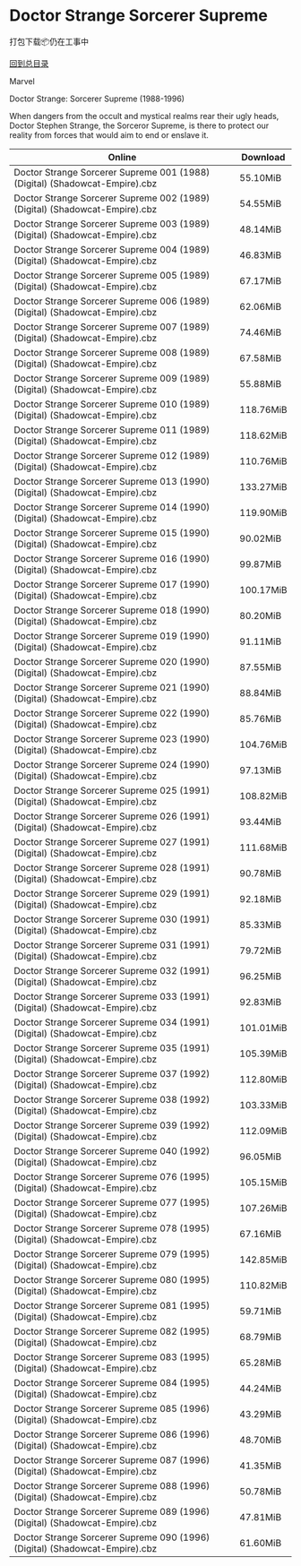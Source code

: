 # Doctor Strange Sorcerer Supreme

打包下载📦仍在工事中

[回到总目录](/Catalogs.md)

Marvel

Doctor Strange: Sorcerer Supreme (1988-1996)

When dangers from the occult and mystical realms rear their ugly heads, Doctor Stephen Strange, the Sorceror Supreme, is there to protect our reality from forces that would aim to end or enslave it.





Online | Download
--- | ---
Doctor Strange Sorcerer Supreme 001 (1988) (Digital) (Shadowcat-Empire).cbz | 55.10MiB
Doctor Strange Sorcerer Supreme 002 (1989) (Digital) (Shadowcat-Empire).cbz | 54.55MiB
Doctor Strange Sorcerer Supreme 003 (1989) (Digital) (Shadowcat-Empire).cbz | 48.14MiB
Doctor Strange Sorcerer Supreme 004 (1989) (Digital) (Shadowcat-Empire).cbz | 46.83MiB
Doctor Strange Sorcerer Supreme 005 (1989) (Digital) (Shadowcat-Empire).cbz | 67.17MiB
Doctor Strange Sorcerer Supreme 006 (1989) (Digital) (Shadowcat-Empire).cbz | 62.06MiB
Doctor Strange Sorcerer Supreme 007 (1989) (Digital) (Shadowcat-Empire).cbz | 74.46MiB
Doctor Strange Sorcerer Supreme 008 (1989) (Digital) (Shadowcat-Empire).cbz | 67.58MiB
Doctor Strange Sorcerer Supreme 009 (1989) (Digital) (Shadowcat-Empire).cbz | 55.88MiB
Doctor Strange Sorcerer Supreme 010 (1989) (Digital) (Shadowcat-Empire).cbz | 118.76MiB
Doctor Strange Sorcerer Supreme 011 (1989) (Digital) (Shadowcat-Empire).cbz | 118.62MiB
Doctor Strange Sorcerer Supreme 012 (1989) (Digital) (Shadowcat-Empire).cbz | 110.76MiB
Doctor Strange Sorcerer Supreme 013 (1990) (Digital) (Shadowcat-Empire).cbz | 133.27MiB
Doctor Strange Sorcerer Supreme 014 (1990) (Digital) (Shadowcat-Empire).cbz | 119.90MiB
Doctor Strange Sorcerer Supreme 015 (1990) (Digital) (Shadowcat-Empire).cbz | 90.02MiB
Doctor Strange Sorcerer Supreme 016 (1990) (Digital) (Shadowcat-Empire).cbz | 99.87MiB
Doctor Strange Sorcerer Supreme 017 (1990) (Digital) (Shadowcat-Empire).cbz | 100.17MiB
Doctor Strange Sorcerer Supreme 018 (1990) (Digital) (Shadowcat-Empire).cbz | 80.20MiB
Doctor Strange Sorcerer Supreme 019 (1990) (Digital) (Shadowcat-Empire).cbz | 91.11MiB
Doctor Strange Sorcerer Supreme 020 (1990) (Digital) (Shadowcat-Empire).cbz | 87.55MiB
Doctor Strange Sorcerer Supreme 021 (1990) (Digital) (Shadowcat-Empire).cbz | 88.84MiB
Doctor Strange Sorcerer Supreme 022 (1990) (Digital) (Shadowcat-Empire).cbz | 85.76MiB
Doctor Strange Sorcerer Supreme 023 (1990) (Digital) (Shadowcat-Empire).cbz | 104.76MiB
Doctor Strange Sorcerer Supreme 024 (1990) (Digital) (Shadowcat-Empire).cbz | 97.13MiB
Doctor Strange Sorcerer Supreme 025 (1991) (Digital) (Shadowcat-Empire).cbz | 108.82MiB
Doctor Strange Sorcerer Supreme 026 (1991) (Digital) (Shadowcat-Empire).cbz | 93.44MiB
Doctor Strange Sorcerer Supreme 027 (1991) (Digital) (Shadowcat-Empire).cbz | 111.68MiB
Doctor Strange Sorcerer Supreme 028 (1991) (Digital) (Shadowcat-Empire).cbz | 90.78MiB
Doctor Strange Sorcerer Supreme 029 (1991) (Digital) (Shadowcat-Empire).cbz | 92.18MiB
Doctor Strange Sorcerer Supreme 030 (1991) (Digital) (Shadowcat-Empire).cbz | 85.33MiB
Doctor Strange Sorcerer Supreme 031 (1991) (Digital) (Shadowcat-Empire).cbz | 79.72MiB
Doctor Strange Sorcerer Supreme 032 (1991) (Digital) (Shadowcat-Empire).cbz | 96.25MiB
Doctor Strange Sorcerer Supreme 033 (1991) (Digital) (Shadowcat-Empire).cbz | 92.83MiB
Doctor Strange Sorcerer Supreme 034 (1991) (Digital) (Shadowcat-Empire).cbz | 101.01MiB
Doctor Strange Sorcerer Supreme 035 (1991) (Digital) (Shadowcat-Empire).cbz | 105.39MiB
Doctor Strange Sorcerer Supreme 037 (1992) (Digital) (Shadowcat-Empire).cbz | 112.80MiB
Doctor Strange Sorcerer Supreme 038 (1992) (Digital) (Shadowcat-Empire).cbz | 103.33MiB
Doctor Strange Sorcerer Supreme 039 (1992) (Digital) (Shadowcat-Empire).cbz | 112.09MiB
Doctor Strange Sorcerer Supreme 040 (1992) (Digital) (Shadowcat-Empire).cbz | 96.05MiB
Doctor Strange Sorcerer Supreme 076 (1995) (Digital) (Shadowcat-Empire).cbz | 105.15MiB
Doctor Strange Sorcerer Supreme 077 (1995) (Digital) (Shadowcat-Empire).cbz | 107.26MiB
Doctor Strange Sorcerer Supreme 078 (1995) (Digital) (Shadowcat-Empire).cbz | 67.16MiB
Doctor Strange Sorcerer Supreme 079 (1995) (Digital) (Shadowcat-Empire).cbz | 142.85MiB
Doctor Strange Sorcerer Supreme 080 (1995) (Digital) (Shadowcat-Empire).cbz | 110.82MiB
Doctor Strange Sorcerer Supreme 081 (1995) (Digital) (Shadowcat-Empire).cbz | 59.71MiB
Doctor Strange Sorcerer Supreme 082 (1995) (Digital) (Shadowcat-Empire).cbz | 68.79MiB
Doctor Strange Sorcerer Supreme 083 (1995) (Digital) (Shadowcat-Empire).cbz | 65.28MiB
Doctor Strange Sorcerer Supreme 084 (1995) (Digital) (Shadowcat-Empire).cbz | 44.24MiB
Doctor Strange Sorcerer Supreme 085 (1996) (Digital) (Shadowcat-Empire).cbz | 43.29MiB
Doctor Strange Sorcerer Supreme 086 (1996) (Digital) (Shadowcat-Empire).cbz | 48.70MiB
Doctor Strange Sorcerer Supreme 087 (1996) (Digital) (Shadowcat-Empire).cbz | 41.35MiB
Doctor Strange Sorcerer Supreme 088 (1996) (Digital) (Shadowcat-Empire).cbz | 50.78MiB
Doctor Strange Sorcerer Supreme 089 (1996) (Digital) (Shadowcat-Empire).cbz | 47.81MiB
Doctor Strange Sorcerer Supreme 090 (1996) (Digital) (Shadowcat-Empire).cbz | 61.60MiB